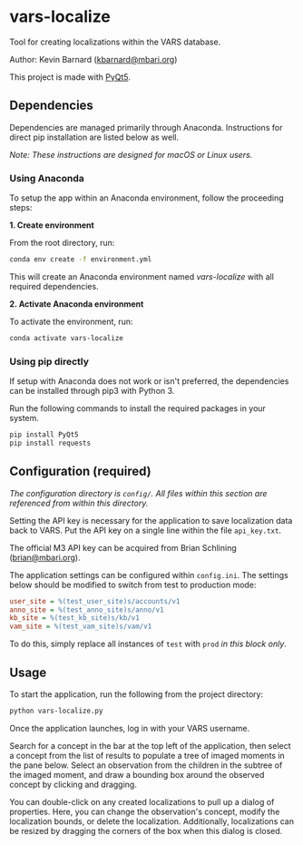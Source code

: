 # vars-localize
Tool for creating localizations within the VARS database.

Author: Kevin Barnard ([kbarnard@mbari.org](mailto:kbarnard@mbari.org))

This project is made with [PyQt5](https://pypi.org/project/PyQt5/).

## Dependencies
Dependencies are managed primarily through Anaconda. Instructions for direct pip installation are listed below as well.

*Note: These instructions are designed for macOS or Linux users.*

### Using Anaconda
To setup the app within an Anaconda environment, follow the proceeding steps:

**1. Create environment**

From the root directory, run:
```bash
conda env create -f environment.yml
```

This will create an Anaconda environment named *vars-localize* with all required dependencies.

**2. Activate Anaconda environment**

To activate the environment, run:
```bash
conda activate vars-localize
```

### Using pip directly
If setup with Anaconda does not work or isn't preferred, the dependencies can be installed through pip3 with Python 3.

Run the following commands to install the required packages in your system.
```bash
pip install PyQt5
pip install requests
```

## Configuration **(required)**
*The configuration directory is `config/`. All files within this section are referenced from within this directory.*

Setting the API key is necessary for the application to save localization data back to VARS. Put the API key on a single line within the file `api_key.txt`.

The official M3 API key can be acquired from Brian Schlining ([brian@mbari.org](mailto:brian@mbari.org)).

The application settings can be configured within `config.ini`.
The settings below should be modified to switch from test to production mode:
```ini
user_site = %(test_user_site)s/accounts/v1
anno_site = %(test_anno_site)s/anno/v1
kb_site = %(test_kb_site)s/kb/v1
vam_site = %(test_vam_site)s/vam/v1
```
To do this, simply replace all instances of `test` with `prod` *in this block only*.

## Usage

To start the application, run the following from the project directory:
```bash
python vars-localize.py
```

Once the application launches, log in with your VARS username.

Search for a concept in the bar at the top left of the application, then select a concept from the list of results to populate a tree of imaged moments in the pane below. 
Select an observation from the children in the subtree of the imaged moment, and draw a bounding box around the observed concept by clicking and dragging.

You can double-click on any created localizations to pull up a dialog of properties. Here, you can change the observation's concept, modify the localization bounds, or delete the localization. 
Additionally, localizations can be resized by dragging the corners of the box when this dialog is closed.